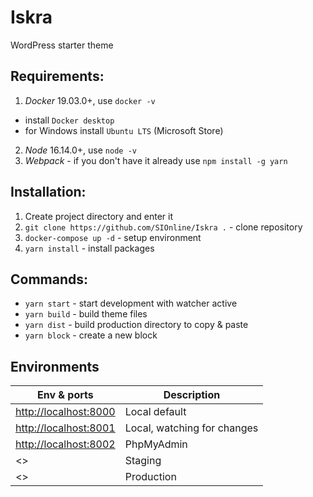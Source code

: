 # Iskra
WordPress starter theme


## Requirements:
1. *Docker* 19.03.0+, use `docker -v`
 - install `Docker desktop`
 - for Windows install `Ubuntu LTS` (Microsoft Store)
2. *Node* 16.14.0+, use `node -v`
3. *Webpack* - if you don't have it already use `npm install -g yarn`

## Installation:
1. Create project directory and enter it
2. `git clone https://github.com/SIOnline/Iskra .` - clone repository
3. `docker-compose up -d` - setup environment
4. `yarn install` - install packages

## Commands:
- `yarn start` - start development with watcher active
- `yarn build` - build theme files
- `yarn dist` - build production directory to copy & paste
- `yarn block` - create a new block

## Environments
| Env & ports                         | Description                 |
| ----------------------------------- | --------------------------- |
| <http://localhost:8000>             | Local default               |
| <http://localhost:8001>             | Local, watching for changes |
| <http://localhost:8002>             | PhpMyAdmin                  |
| <>                                  | Staging                     |
| <>                                  | Production                  |